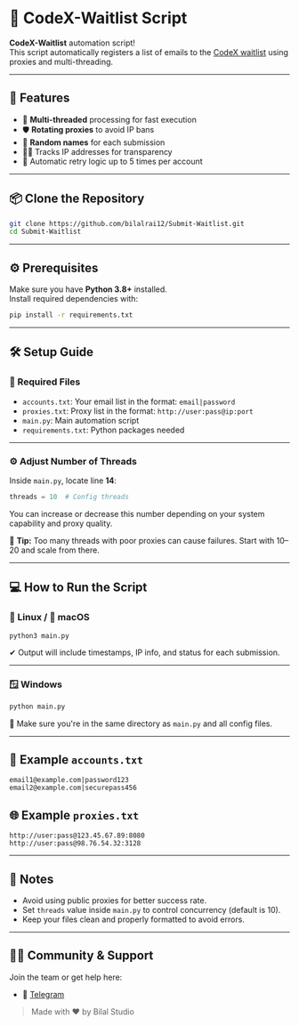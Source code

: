 # 🚀 CodeX-Waitlist Script

**CodeX-Waitlist** automation script!  
This script automatically registers a list of emails to the [CodeX waitlist](https://www.codex.xyz) using proxies and multi-threading.  

---

## 🌟 Features

- 🧵 **Multi-threaded** processing for fast execution
- 🛡️ **Rotating proxies** to avoid IP bans
- 🎲 **Random names** for each submission
- 🕵️‍♂️ Tracks IP addresses for transparency
- 🔁 Automatic retry logic up to 5 times per account

---

## 📦 Clone the Repository

```bash
git clone https://github.com/bilalrai12/Submit-Waitlist.git
cd Submit-Waitlist
```

---

## ⚙️ Prerequisites

Make sure you have **Python 3.8+** installed.  
Install required dependencies with:

```bash
pip install -r requirements.txt
```

---

## 🛠️ Setup Guide

### 📂 Required Files

- `accounts.txt`: Your email list in the format: `email|password`
- `proxies.txt`: Proxy list in the format: `http://user:pass@ip:port`
- `main.py`: Main automation script
- `requirements.txt`: Python packages needed

---

### ⚙️ Adjust Number of Threads

Inside `main.py`, locate line **14**:

```python
threads = 10  # Config threads
```

You can increase or decrease this number depending on your system capability and proxy quality. 

📌 **Tip:** Too many threads with poor proxies can cause failures. Start with 10–20 and scale from there.

---

## 💻 How to Run the Script

### 🐧 Linux / 🍎 macOS

```bash
python3 main.py
```

✔ Output will include timestamps, IP info, and status for each submission.

---

### 🪟 Windows

```bash
python main.py
```

📌 Make sure you're in the same directory as `main.py` and all config files.

---

## 🧪 Example `accounts.txt`

```
email1@example.com|password123
email2@example.com|securepass456
```

## 🌐 Example `proxies.txt`

```
http://user:pass@123.45.67.89:8080
http://user:pass@98.76.54.32:3128
```

---

## 📢 Notes

- Avoid using public proxies for better success rate.
- Set `threads` value inside `main.py` to control concurrency (default is 10).
- Keep your files clean and properly formatted to avoid errors.

---

## 🙋‍♂️ Community & Support

Join the team or get help here:

- 💬 [Telegram](https://t.me/Bilalstudio2)  

> Made with ❤️ by Bilal Studio 

